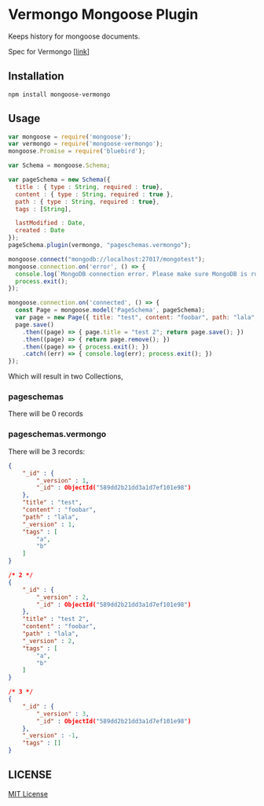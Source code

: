 # Vermongo Mongoose Plugin

Keeps history for mongoose documents.  

Spec for Vermongo [[link](https://github.com/thiloplanz/v7files/wiki/Vermongo)]

## Installation
```
npm install mongoose-vermongo
```

## Usage
```javascript  
var mongoose = require('mongoose');
var vermongo = require('mongoose-vermongo');
mongoose.Promise = require('bluebird');

var Schema = mongoose.Schema;

var pageSchema = new Schema({
  title : { type : String, required : true},
  content : { type : String, required : true },
  path : { type : String, required : true},
  tags : [String],

  lastModified : Date,
  created : Date
});
pageSchema.plugin(vermongo, "pageschemas.vermongo");

mongoose.connect("mongodb://localhost:27017/mongotest");
mongoose.connection.on('error', () => {
  console.log(`MongoDB connection error. Please make sure MongoDB is running.`);
  process.exit();
});

mongoose.connection.on('connected', () => {
  const Page = mongoose.model('PageSchema', pageSchema);
  var page = new Page({ title: "test", content: "foobar", path: "lala", tags: ["a", "b"] });
  page.save()
    .then((page) => { page.title = "test 2"; return page.save(); })
    .then((page) => { return page.remove(); })
    .then((page) => { process.exit(); })
    .catch((err) => { console.log(err); process.exit(); })
});
```

Which will result in two Collections,

### pageschemas  
There will be 0 records

### pageschemas.vermongo
There will be 3 records:  

```json
{
    "_id" : {
        "_version" : 1,
        "_id" : ObjectId("589dd2b21dd3a1d7ef101e98")
    },
    "title" : "test",
    "content" : "foobar",
    "path" : "lala",
    "_version" : 1,
    "tags" : [ 
        "a", 
        "b"
    ]
}

/* 2 */
{
    "_id" : {
        "_version" : 2,
        "_id" : ObjectId("589dd2b21dd3a1d7ef101e98")
    },
    "title" : "test 2",
    "content" : "foobar",
    "path" : "lala",
    "_version" : 2,
    "tags" : [ 
        "a", 
        "b"
    ]
}

/* 3 */
{
    "_id" : {
        "_version" : 3,
        "_id" : ObjectId("589dd2b21dd3a1d7ef101e98")
    },
    "_version" : -1,
    "tags" : []
}
```

## LICENSE

[MIT License](./LICENSE.md)
